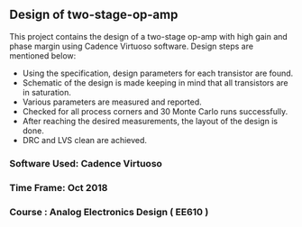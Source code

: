## Design of two-stage-op-amp

This project contains the design of a two-stage op-amp with high gain and phase margin using Cadence Virtuoso software. Design steps are mentioned below:

- Using the specification, design parameters for each transistor are found.
- Schematic of the design is made keeping in mind that all transistors are in saturation.
- Various parameters are measured and reported.
- Checked for all process corners and 30 Monte Carlo runs successfully.
- After reaching the desired measurements, the layout of the design is done.
- DRC and LVS clean are achieved. 
 
### Software Used: Cadence Virtuoso
### Time Frame: Oct 2018
### Course : Analog Electronics Design ( EE610 )
